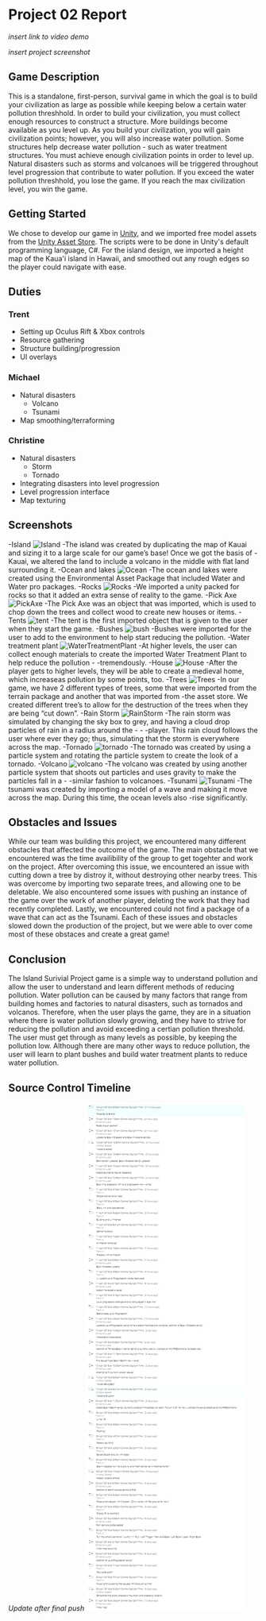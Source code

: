# Project 02 Report
*insert link to video demo*

*insert project screenshot*

## Game Description
This is a standalone, first-person, survival game in which the goal is to build your civilization as large as possible while keeping below a certain water pollution threshhold. In order to build your civilization, you must collect enough resources to construct a structure. More buildings become available as you level up. As you build your civilization, you will gain civilization points; however, you will also increase water pollution. Some structures help decrease water pollution - such as water treatment structures. You must achieve enough civilization points in order to level up. Natural disasters such as storms and volcanoes will be triggered throughout level progression that contribute to water pollution. If you exceed the water pollution threshhold, you lose the game. If you reach the max civilization level, you win the game.

## Getting Started
We chose to develop our game in [Unity](https://unity3d.com/), and we imported free model assets from the [Unity Asset Store](https://assetstore.unity.com/). The scripts were to be done in Unity's default programming language, C#. For the island design, we imported a height map of the Kaua'i island in Hawaii, and smoothed out any rough edges so the player could navigate with ease.

## Duties
### Trent
- Setting up Oculus Rift & Xbox controls
- Resource gathering
- Structure building/progression
- UI overlays

### Michael
- Natural disasters
  - Volcano
  - Tsunami
- Map smoothing/terraforming

### Christine
- Natural disasters
  - Storm
  - Tornado
- Integrating disasters into level progression
- Level progression interface
- Map texturing

## Screenshots
-Island 
![Island](/Assets/Island.png)
  -The island was created by duplicating the map of Kauai and sizing it to a large scale for our game’s base! Once we got the basis of   -Kauai, we altered the land to include a volcano in the middle with flat land surrounding it. 
-Ocean and lakes
![Ocean](/Assets/ocean.png)
  -The ocean and lakes were created using the Environmental Asset Package that included Water and Water pro packages. 
-Rocks
![Rocks](/Assets/Rock.png)
  -We imported a unity packed for rocks so that it added an extra sense of reality to the game. 
-Pick Axe
![PickAxe](/Assets/axe.png)
  -The Pick Axe was an object that was imported, which is used to chop down the trees and collect wood to create new houses or items. 
-Tents
![tent](/Assets/tent.png)
  -The tent is the first imported object that is given to the user when they start the game. 
-Bushes
![bush](/Assets/bush.png)
  -Bushes were imported for the user to add to the environment to help start reducing the pollution. 
-Water treatment plant
![WaterTreatmentPlant](/Assets/waterTreatmentPlant.png)
  -At higher levels, the user can collect enough materials to create the imported Water Treatment Plant to help reduce the pollution  -   -tremendously. 
-House
![House](/Assets/House.png)
  -After the player gets to higher levels, they will be able to create a medieval home, which increaseas pollution by some points, too.
-Trees
![Trees](/Assets/Trees.png)
  -In our game, we have 2 different types of trees, some that were imported from the terrain package and another that was imported from   -the asset store. We created different tree’s to allow for the destruction of the trees when they are being “cut down”. 
-Rain Storm 
![RainStorm](/Assets/RainStorm.png)
  -The rain storm was simulated by changing the sky box to grey, and having a cloud drop particles of rain in a radius around the   - -   -player. This rain cloud follows the user where ever they go; thus, simulating that the storm is everywhere across the map. 
-Tornado
![tornado](/Assets/tornado.png)
  -The tornado was created by using a particle system and rotating the particle system to create the look of a tornado. 
-Volcano
![volcano](/Assets/volcano.png)
  -The volcano was created by using another particle system that shoots out particles and uses gravity to make the particles fall in a -  -similar fashion to volcanoes. 
-Tsunami
![Tsunami](/Assets/Tsunami.png)
  -The tsunami was created by importing a model of a wave and making it move across the map. During this time, the ocean levels also       -rise significantly. 

## Obstacles and Issues
While our team was building this project, we encountered many different obstacles that affected the outcome of the game. The main obstacle that we encountered was the time availibility of the group to get togehter and work on the project. After overcoming this issue, we encountered an issue with cutting down a tree by distroy it, without destroying other nearby trees. This was overcome by importing two separate trees, and allowing one to be deletable. We also encountered some issues with pushing an instance of the game over the work of another player, deleting the work that they had recently completed. Lastly, we encountered could not find a package of a wave that can act as the Tsunami. Each of these issues and obstacles slowed down the production of the project, but we were able to over come most of these obstaces and create a great game!  

## Conclusion
The Island Surivial Project game is a simple way to understand pollution and allow the user to understand and learn different methods of reducing pollution. Water pollution can be caused by many factors that range from building homes and factories to natural disasters, such as tornados and volcanos. Therefore, when the user plays the game, they are in a situation where there is water pollution slowly growing, and they have to strive for reducing the pollution and avoid exceeding a certian pollution threshold. The user must get through as many levels as possible, by keeping the pollution low. Although there are many other ways to reduce pollution, the user will learn to plant bushes and build water treatment plants to reduce water pollution.  

## Source Control Timeline
*Update after final push*
![Timeline](timeline.png)

